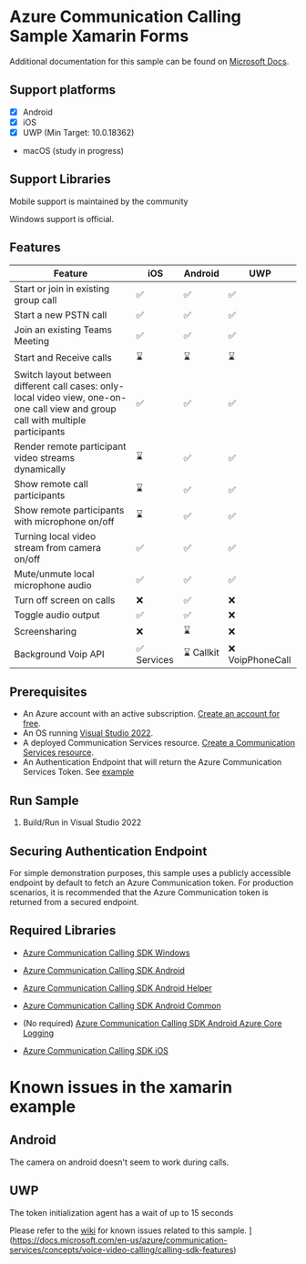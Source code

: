 # Azure Communication Calling Sample Xamarin Forms

Additional documentation for this sample can be found on [Microsoft Docs](https://docs.microsoft.com/azure/communication-services/concepts/voice-video-calling/calling-sdk-features).

## Support platforms

- [x] Android
- [x] iOS 
- [x] UWP (Min Target: 10.0.18362)
- macOS (study in progress)

## Support Libraries

Mobile support is maintained by the community

Windows support is official.

## Features

| Feature                                 | iOS | Android |UWP |
| -----------------------------           | ----------- | --------------- | --------------- |
| Start or join in existing group call                  | ✅          |✅                 |✅        |
| Start a new PSTN call                   | ✅           | ✅               |✅               |
| Join an existing Teams Meeting          | ✅           | ✅               | ✅               |
| Start and Receive calls                             | :hourglass:            | :hourglass:               |:hourglass:               |
| Switch layout between different call cases: only-local video view, one-on-one call view and group call with multiple participants                             | ✅           | ✅               |✅               |
| Render remote participant video streams dynamically | :hourglass:            | ✅               |✅               |
| Show remote call participants                     | :hourglass:            | ✅               |✅               |
| Show remote participants with microphone on/off   | :hourglass:            | ✅               |✅               |
| Turning local video stream from camera on/off | ✅           | ✅               |✅               |
| Mute/unmute local microphone audio      | ✅           | ✅               |✅               |
| Turn off screen on calls      | :x:           | ✅               |:x:               |
| Toggle audio output                       | ✅           | ✅               |:x:               |
| Screensharing                 | :x:               |:hourglass:            |:x:
| Background Voip API           | ✅  Services              |:hourglass:  Callkit           |:x:  VoipPhoneCall 


## Prerequisites

- An Azure account with an active subscription. [Create an account for free](https://azure.microsoft.com/free/?WT.mc_id=A261C142F).
- An OS running [Visual Studio 2022](https://visualstudio.microsoft.com/pt-br/vs/).
- A deployed Communication Services resource. [Create a Communication Services resource](https://docs.microsoft.com/azure/communication-services/quickstarts/create-communication-resource).
- An Authentication Endpoint that will return the Azure Communication Services Token. See [example](https://docs.microsoft.com/azure/communication-services/tutorials/trusted-service-tutorial)


## Run Sample

1. Build/Run in Visual Studio 2022

## Securing Authentication Endpoint

For simple demonstration purposes, this sample uses a publicly accessible endpoint by default to fetch an Azure Communication token. For production scenarios, it is recommended that the Azure Communication token is returned from a secured endpoint.  

## Required Libraries

- [Azure Communication Calling SDK Windows](https://www.nuget.org/packages/Azure.Communication.Calling)

- [Azure Communication Calling SDK Android](https://www.nuget.org/packages/Xamarin.AzureCommunicationCalling.Android)

- [Azure Communication Calling SDK Android Helper](https://www.nuget.org/packages/Xamarin.AzureCommunicationCallingHelper.Android)

- [Azure Communication Calling SDK Android Common](https://www.nuget.org/packages/Xamarin.AzureCommunicationCommon.Android)

- (No required) [Azure Communication Calling SDK Android Azure Core Logging](https://www.nuget.org/packages/Xamarin.AzureCoreLogging.Android)

- [Azure Communication Calling SDK iOS](https://www.nuget.org/packages/Xamarin.AzureCommunicationCalling.iOS)

# Known issues in the xamarin example

## Android

The camera on android doesn't seem to work during calls.

## UWP

The token initialization agent has a wait of up to 15 seconds

Please refer to the [wiki](https://github.com/Azure-Samples/communication-services-android-calling-hero/wiki/Known-Issues) for known issues related to this sample.
](https://docs.microsoft.com/en-us/azure/communication-services/concepts/voice-video-calling/calling-sdk-features)
